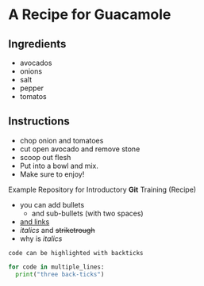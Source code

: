 # A Recipe for Guacamole

## Ingredients

- avocados
- onions
- salt
- pepper
- tomatos

## Instructions

- chop onion and tomatoes
- cut open avocado and remove stone
- scoop out flesh
- Put into a bowl and mix.
- Make sure to enjoy!

Example Repository for Introductory **Git** Training (Recipe)

- you can add bullets
  - and sub-bullets (with two spaces)
- [and links](https://bio-it.embl.de)
- _italics_ and ~~striketrough~~
- why is *italics*

`code can be highlighted with backticks`

```Python
for code in multiple_lines:
  print("three back-ticks")
```
<!-- HTML comment -->

